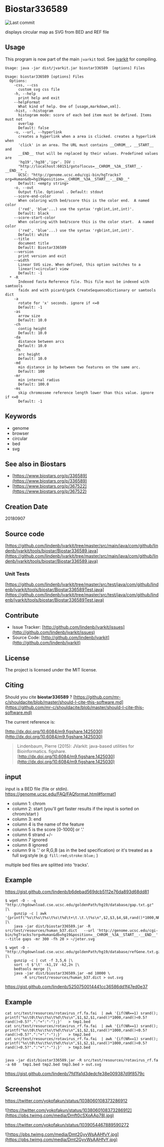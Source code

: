 # Biostar336589

![Last commit](https://img.shields.io/github/last-commit/lindenb/jvarkit.png)

displays circular map as SVG from BED and REF file


## Usage


This program is now part of the main `jvarkit` tool. See [jvarkit](JvarkitCentral.md) for compiling.


```
Usage: java -jar dist/jvarkit.jar biostar336589  [options] Files

Usage: biostar336589 [options] Files
  Options:
    -css, --css
      custom svg css file
    -h, --help
      print help and exit
    --helpFormat
      What kind of help. One of [usage,markdown,xml].
    -hist, --histogram
      histogram mode: score of each bed item must be defined. Items must not 
      overlap 
      Default: false
    -u, --url, --hyperlink
      creates a hyperlink when a area is clicked. creates a hyperlink when 
      'click' in an area. The URL must contains __CHROM__, __START__ and 
      __END__ that will be replaced by their values. Predefined values are 
      'hg19','hg38','igv'. IGV : 
      "http://localhost:60151/goto?locus=__CHROM__%3A__START__-__END__" , 
      UCSC: "http://genome.ucsc.edu/cgi-bin/hgTracks?org=Human&db=hg19&position=__CHROM__%3A__START__-__END__"
      Default: <empty string>
    -o, --out
      Output file. Optional . Default: stdout
    --score-end-color
      When coloring with bed/score this is the color end.  A named color 
      ('red', 'blue'...) use the syntax 'rgb(int,int,int)'.
      Default: black
    --score-start-color
      When coloring with bed/score this is the color start.  A named color 
      ('red', 'blue'...) use the syntax 'rgb(int,int,int)'.
      Default: white
    --title
      document title
      Default: Biostar336589
    --version
      print version and exit
    --width
      Linear SVG size. When defined, this option switches to a 
      linear(!=circular) view
      Default: -1
  * -R
      Indexed fasta Reference file. This file must be indexed with samtools 
      faidx and with picard/gatk CreateSequenceDictionary or samtools dict
    -a
      rotate for 'x' seconds. ignore if <=0
      Default: -1
    -as
      arrow size
      Default: 10.0
    -ch
      contig height
      Default: 10.0
    -da
      distance between arcs
      Default: 10.0
    -fh
      arc height
      Default: 10.0
    -md
      min distance in bp between two features on the same arc.
      Default: 100
    -mr
      min internal radius
      Default: 100.0
    -ms
      skip chromosome reference length lower than this value. ignore if <=0
      Default: -1

```


## Keywords

 * genome
 * browser
 * circular
 * bed
 * svg



## See also in Biostars

 * [https://www.biostars.org/p/336589](https://www.biostars.org/p/336589)
 * [https://www.biostars.org/p/367522](https://www.biostars.org/p/367522)



## Creation Date

20180907

## Source code 

[https://github.com/lindenb/jvarkit/tree/master/src/main/java/com/github/lindenb/jvarkit/tools/biostar/Biostar336589.java](https://github.com/lindenb/jvarkit/tree/master/src/main/java/com/github/lindenb/jvarkit/tools/biostar/Biostar336589.java)

### Unit Tests

[https://github.com/lindenb/jvarkit/tree/master/src/test/java/com/github/lindenb/jvarkit/tools/biostar/Biostar336589Test.java](https://github.com/lindenb/jvarkit/tree/master/src/test/java/com/github/lindenb/jvarkit/tools/biostar/Biostar336589Test.java)


## Contribute

- Issue Tracker: [http://github.com/lindenb/jvarkit/issues](http://github.com/lindenb/jvarkit/issues)
- Source Code: [http://github.com/lindenb/jvarkit](http://github.com/lindenb/jvarkit)

## License

The project is licensed under the MIT license.

## Citing

Should you cite **biostar336589** ? [https://github.com/mr-c/shouldacite/blob/master/should-I-cite-this-software.md](https://github.com/mr-c/shouldacite/blob/master/should-I-cite-this-software.md)

The current reference is:

[http://dx.doi.org/10.6084/m9.figshare.1425030](http://dx.doi.org/10.6084/m9.figshare.1425030)

> Lindenbaum, Pierre (2015): JVarkit: java-based utilities for Bioinformatics. figshare.
> [http://dx.doi.org/10.6084/m9.figshare.1425030](http://dx.doi.org/10.6084/m9.figshare.1425030)


## input

input is a BED file (file or stdin). https://genome.ucsc.edu/FAQ/FAQformat.html#format1

  * column 1: chrom
  * column 2: start (you'll get faster results if the input is sorted on chrom/start )
  * column 3: end
  * column 4 is the name of the feature
  * column 5 is the score [0-1000] or '.'
  * column 6 strand +/-
  * column 7 ignored
  * column 8 ignored
  * column 9 is '.' or R,G,B (as in the bed specification) or it's treated as a full svg:style (e.g: `fill:red;stroke:blue;` ) 


multiple bed files are splitted into 'tracks'.

## Example


https://gist.github.com/lindenb/b6debad569dcb5112e76da893d68dd81

```
$ wget -O - -q  "http://hgdownload.cse.ucsc.edu/goldenPath/hg19/database/gap.txt.gz" |\
	gunzip -c | awk '{printf("%s\t%s\t%s\t%s\t%d\t+\t.\t.\t%s\n",$2,$3,$4,$8,rand()*1000,NR%20==0?"255,0,250":".");}' |\
	java -jar dist/biostar336589.jar -R src/test/resources/human_b37.dict   --url 'http://genome.ucsc.edu/cgi-bin/hgTracks?org=Human&db=hg19&position=__CHROM__%3A__START__-__END__' --title gaps -mr 300 -fh 20 > ~/jeter.svg 
```

```
$ wget -O - "http://hgdownload.cse.ucsc.edu/goldenPath/hg19/database/refGene.txt.gz" |\
	gunzip -c | cut -f 3,5,6 |\
	sort -t $'\t' -k1,1V -k2,2n |\
	bedtools merge |\
	java -jar dist/biostar336589.jar -md 10000 \
	 	-R src/test/resources/human_b37.dict > out.svg
```

https://gist.github.com/lindenb/5250750014441cc36586dd1f47ed0e37

## Example

```
cat src/test/resources/rotavirus_rf.fa.fai  | awk '{if(NR==1) srand(); printf("%s\t0\t%s\t%s\t%d\t%s\n",$1,$2,$1,rand()*1000,rand()<0.5?rand()<0.5?".":"+":"-");}'   > tmp1.bed
cat src/test/resources/rotavirus_rf.fa.fai  | awk '{if(NR==1) srand(); printf("%s\t0\t%s\t%s\t%d\t%s\n",$1,$2,$1,rand()*1000,rand()<0.5?rand()<0.5?".":"+":"-");}'   > tmp2.bed
cat src/test/resources/rotavirus_rf.fa.fai  | awk '{if(NR==1) srand(); printf("%s\t0\t%s\t%s\t%d\t%s\n",$1,$2,$1,rand()*1000,rand()<0.5?rand()<0.5?".":"+":"-");}'   > tmp3.bed


java -jar dist/biostar336589.jar -R src/test/resources/rotavirus_rf.fa -a 60   tmp1.bed tmp2.bed tmp3.bed > out.svg
```

https://gist.github.com/lindenb/7fd1fa1d3dedcfe38e009387d9f8579c


## Screenshot


https://twitter.com/yokofakun/status/1038060108373286912

![https://twitter.com/yokofakun/status/1038060108373286912](https://pbs.twimg.com/media/Dmft0cSXoAAp78l.jpg)

https://twitter.com/yokofakun/status/1039054467889590272

![https://pbs.twimg.com/media/Dmt2GyvWsAAHfvY.jpg](https://pbs.twimg.com/media/Dmt2GyvWsAAHfvY.jpg)



